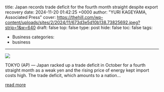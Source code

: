 title: Japan records trade deficit for the fourth month straight despite export recovery
date: 2024-11-20 01:42:25 +0000
author: "YURI KAGEYAMA, Associated Press"
cover: https://thehill.com/wp-content/uploads/sites/2/2024/11/673d3e5d10b138.73825692.jpeg?strip=1&w=640
draft: false
top: false
type: post
hide: false
toc: false
tags:
  - Business
categories:
  - business
---

![](https://thehill.com/wp-content/uploads/sites/2/2024/11/673d3e5d10b138.73825692.jpeg?strip=1&w=640)

TOKYO (AP) — Japan racked up a trade deficit in October for a fourth straight month as a weak yen and the rising price of energy kept import costs high. The trade deficit, which amounts to a nation…

[read more](https://thehill.com/homenews/ap/ap-business/ap-japan-records-trade-deficit-for-the-fourth-month-straight-despite-export-recovery/)
